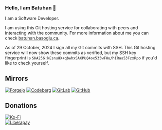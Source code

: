 ### Hello, I am Batuhan 👋

I am a Software Developer.

I am using this Git hosting service for collaborating with peers and interacting with the community. For more information about me you can check [batuhan.basoglu.ca](https://batuhan.basoglu.ca).


As of 29 October, 2024 I sign all my Git commits with SSH. This Git hosting service will now show these commits as verified, but my SSH key fingerprint is `SHA256:kEsnuHX+qbwhxSAXPUQ4ox535wFHu/hIRaa53FzxRpo` if you'd like to check yourself.


## Mirrors

[![Forgejo](https://img.shields.io/static/v1?logo=forgejo&label=&message=Forgejo&color=000&style=for-the-badge)](https://git.batuhan.basoglu.ca/batuhan-basoglu)
[![Codeberg](https://img.shields.io/static/v1?logo=codeberg&label=&message=Codeberg&color=000&style=for-the-badge)](https://codeberg.org/batuhan-basoglu)
[![GitLab](https://img.shields.io/static/v1?logo=gitlab&label=&message=GitLab&color=000&style=for-the-badge)](https://gitlab.com/batuhan-basoglu)
[![GitHub](https://img.shields.io/static/v1?logo=github&label=&message=GitHub&color=000&style=for-the-badge)](https://github.com/batuhan-basoglu)


## Donations

[![Ko-Fi](https://shields.io/badge/ko--fi-Buy_me_a_coffee-ff5f5f?logo=ko-fi&style=for-the-badgeKo-fi)](https://ko-fi.com/batuhanbasoglu) <br/>
[![Liberapay](https://img.shields.io/liberapay/goal/batuhan-basoglu.svg?logo=liberapay)](https://liberapay.com/batuhan-basoglu/)